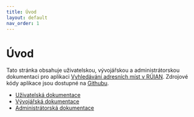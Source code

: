 ```yaml
---
title: Úvod
layout: default
nav_order: 1
---
```


# Úvod
Tato stránka obsahuje uživatelskou, vývojářskou a administrátorskou dokumentaci pro aplikaci [Vyhledávání adresních míst v RÚIAN](https://hledání.rúian.opendata.cz). Zdrojové kódy aplikace jsou dostupné na [Githubu](https://github.com/letomas/RUIAN-search).

- [Uživatelská dokumentace](user-doc.md)
- [Vývojářská dokumentace](dev-doc.md)
- [Administrátorská dokumentace](admin-doc.md)